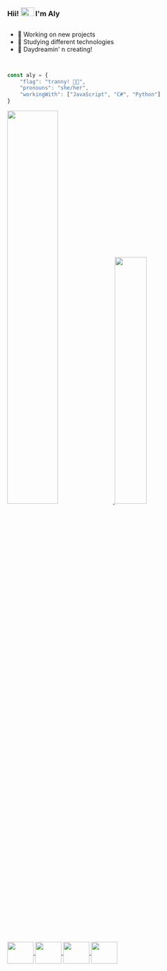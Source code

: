 ### Hii! <img height="20px" width="30px" src="https://custom-doodle.com/wp-content/uploads/doodle/hello-kitty-emotions-face/hello-kitty-emotions-face-doodle.gif"/> I'm Aly
##

 - 🧸 Working on new projects <br>
 - 🤍 Studying different technologies <br>
 - 🌙 Daydreamin' n creating!
 
##

```javascript

const aly = {
    "flag": "tranny! 🏳️‍⚧️",
    "pronouns": "she/her",
    "workingWith": ["JavaScript", "C#", "Python"]
}

```

<div>
<a href="https://github.com/AylaCeleste">
<img width="48%" src="https://github-readme-stats.vercel.app/api?username=AylaCeleste&count_private=true&show_icons=true&theme=dracula&include_all_commits=true&hide=contribs"/>
<img width="38%" src="https://github-readme-stats.vercel.app/api/top-langs/?username=AylaCeleste&layout=compact&langs_count=8&hide_border=true&theme=dracula"/>
</div>
 
##

<div style="display: inline_block">
  <img align="center" height="50" width="60" src="https://cdn.jsdelivr.net/gh/devicons/devicon/icons/threejs/threejs-original.svg" />
  <img align="center" height="50" width="60" src="https://cdn.jsdelivr.net/gh/devicons/devicon/icons/react/react-original.svg" />
  <img align="center" height="50" width="60" src="https://cdn.jsdelivr.net/gh/devicons/devicon/icons/nodejs/nodejs-original.svg" />
  <img align="center" height="50" width="60" src="https://cdn.jsdelivr.net/gh/devicons/devicon/icons/csharp/csharp-plain.svg" />
</div
